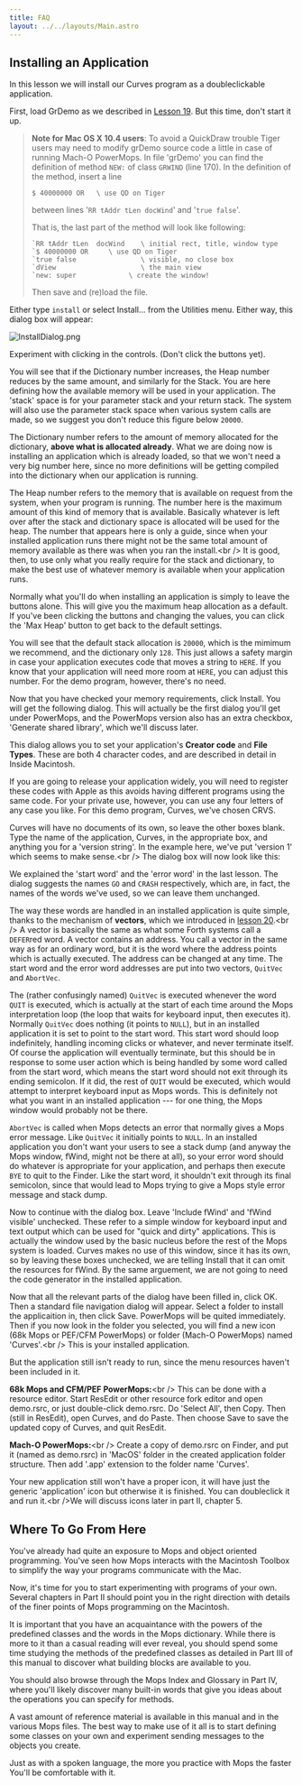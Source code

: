 ```yaml
---
title: FAQ
layout: ../../layouts/Main.astro
---
```

Installing an Application
-------------------------

In this lesson we will install our Curves program as a doubleclickable
application.

First, load GrDemo as we described in [Lesson 19](Lesson_19).
But this time, don't start it up.

> **Note for Mac OS X 10.4 users**: To avoid a QuickDraw trouble Tiger users may need to
> modify grDemo source code a little in case of running Mach-O PowerMops.
> In file 'grDemo' you can find the definition of method
> `NEW:` of class `GRWIND` (line 170). In
> the definition of the method, insert a line
> 
> `$ 40000000 OR   \ use QD on Tiger`
> 
> between lines '`RR tAddr tLen docWind`' and
> '`true false`'.
> 
> That is, the last part of the method will look like following: 
> 
> ```mops
> `RR tAddr tLen  docWind    \ initial rect, title, window type
> `$ 40000000 OR     \ use QD on Tiger
> `true false                \ visible, no close box
> `dView                     \ the main view
> `new: super             \ create the window!
> ```
>  
> Then save and (re)load the file.

Either type `install` or select Install\... from the
Utilities menu. Either way, this dialog box will appear:

![](/pmops/InstallDialog.png "InstallDialog.png")

Experiment with clicking in the controls. (Don't click the buttons
yet).

You will see that if the Dictionary number increases, the Heap number
reduces by the same amount, and similarly for the Stack. You are here
defining how the available memory will be used in your application. The
'stack' space is for your parameter stack and your return stack. The
system will also use the parameter stack space when various system calls
are made, so we suggest you don't reduce this figure below
`20000`.

The Dictionary number refers to the amount of memory allocated for the
dictionary, **above what is allocated already**. What we are doing now
is installing an application which is already loaded, so that we won't
need a very big number here, since no more definitions will be getting
compiled into the dictionary when our application is running.

The Heap number refers to the memory that is available on request from
the system, when your program is running. The number here is the maximum
amount of this kind of memory that is available. Basically whatever is
left over after the stack and dictionary space is allocated will be used
for the heap. The number that appears here is only a guide, since when
your installed application runs there might not be the same total amount
of memory available as there was when you ran the install.\<br /\> It is
good, then, to use only what you really require for the stack and
dictionary, to make the best use of whatever memory is available when
your application runs.

Normally what you'll do when installing an application is simply to
leave the buttons alone. This will give you the maximum heap allocation
as a default. If you've been clicking the buttons and changing the
values, you can click the 'Max Heap' button to get back to
the default settings.

You will see that the default stack allocation is
`20000`, which is the mimimum we recommend, and the
dictionary only `128`. This just allows a safety margin
in case your application executes code that moves a string to
`HERE`. If you know that your application will need more
room at `HERE`, you can adjust this number. For the demo
program, however, there's no need.

Now that you have checked your memory requirements, click Install. You
will get the following dialog. This will actually be the first dialog
you'll get under PowerMops, and the PowerMops version also has an extra
checkbox, 'Generate shared library', which we'll discuss later.

This dialog allows you to set your application's **Creator code** and
**File Types**. These are both 4 character codes, and are described in
detail in Inside Macintosh.

If you are going to release your application widely, you will need to
register these codes with Apple as this avoids having different programs
using the same code. For your private use, however, you can use any four
letters of any case you like. For this demo program, Curves, we've
chosen CRVS.

Curves will have no documents of its own, so leave the other boxes
blank. Type the name of the application, Curves, in the appropriate box,
and anything you for a 'version string'. In the example here, we've
put 'version 1' which seems to make sense.\<br /\> The dialog box will
now look like this:

We explained the 'start word' and the 'error word' in the last
lesson. The dialog suggests the names `GO` and
`CRASH` respectively, which are, in fact, the names of
the words we've used, so we can leave them unchanged.

The way these words are handled in an installed application is quite
simple, thanks to the mechanism of **vectors**, which we introduced in
[lesson 20](Lesson_20#Scroll_Bar_Actions).\<br /\> A vector
is basically the same as what some Forth systems call a
`DEFER`red word. A vector contains an address. You call a
vector in the same way as for an ordinary word, but it is the word where
the address points which is actually executed. The address can be
changed at any time. The start word and the error word addresses are put
into two vectors, `QuitVec` and
`AbortVec`.

The (rather confusingly named) `QuitVec` is executed
whenever the word `QUIT` is executed, which is actually
at the start of each time around the Mops interpretation loop (the loop
that waits for keyboard input, then executes it). Normally
`QuitVec` does nothing (it points to
`NULL`), but in an installed application it is set to
point to the start word. This start word should loop indefinitely,
handling incoming clicks or whatever, and never terminate itself. Of
course the application will eventually terminate, but this should be in
response to some user action which is being handled by some word called
from the start word, which means the start word should not exit through
its ending semicolon. If it did, the rest of `QUIT` would
be executed, which would attempt to interpret keyboard input as Mops
words. This is definitely not what you want in an installed application
--- for one thing, the Mops window would probably not be there.

`AbortVec` is called when Mops detects an error that
normally gives a Mops error message. Like `QuitVec` it
initially points to `NULL`. In an installed application
you don't want your users to see a stack dump (and anyway the Mops
window, fWind, might not be there at all), so your error word should do
whatever is appropriate for your application, and perhaps then execute
`BYE` to quit to the Finder. Like the start word, it
shouldn't exit through its final semicolon, since that would lead to
Mops trying to give a Mops style error message and stack dump.

Now to continue with the dialog box. Leave 'Include fWind' and 'fWind
visible' unchecked. These refer to a simple window for keyboard input
and text output which can be used for "quick and dirty" applications.
This is actually the window used by the basic nucleus before the rest of
the Mops system is loaded. Curves makes no use of this window, since it
has its own, so by leaving these boxes unchecked, we are telling Install
that it can omit the resources for fWind. By the same arguement, we are
not going to need the code generator in the installed application.

Now that all the relevant parts of the dialog have been filled in, click
OK. Then a standard file navigation dialog will appear. Select a folder
to install the applicaition in, then click Save. PowerMops will be
quited immediately. Then if you now look in the folder you selected, you
will find a new icon (68k Mops or PEF/CFM PowerMops) or folder (Mach-O
PowerMops) named 'Curves'.\<br /\> This is your installed application.

But the application still isn't ready to run, since the menu resources
haven't been included in it.

**68k Mops and CFM/PEF PowerMops:**\<br /\> This can be done with a
resource editor. Start ResEdit or other resource fork editor and open
demo.rsrc, or just double-click demo.rsrc. Do 'Select All', then Copy.
Then (still in ResEdit), open Curves, and do Paste. Then choose Save to
save the updated copy of Curves, and quit ResEdit.

**Mach-O PowerMops:**\<br /\> Create a copy of demo.rsrc on Finder, and
put it (named as demo.rsrc) in 'MacOS' folder in the created
application folder structure. Then add '.app' extension to the folder
name 'Curves'.

Your new application still won't have a proper icon, it will have just
the generic 'application' icon but otherwise it is finished. You can
doubleclick it and run it.\<br /\>We will discuss icons later in part
II, chapter 5.

## Where To Go From Here

You've already had quite an exposure to Mops and object oriented
programming. You've seen how Mops interacts with the Macintosh Toolbox
to simplify the way your programs communicate with the Mac.

Now, it's time for you to start experimenting with programs of your own.
Several chapters in Part II should point you in the right direction with
details of the finer points of Mops programming on the Macintosh.

It is important that you have an acquaintance with the powers of the
predefined classes and the words in the Mops dictionary. While there is
more to it than a casual reading will ever reveal, you should spend some
time studying the methods of the predefined classes as detailed in Part
III of this manual to discover what building blocks are available to
you.

You should also browse through the Mops Index and Glossary
in Part IV, where you'll likely discover many built-in words that give
you ideas about the operations you can specify for methods.

A vast amount of reference material is available in this manual and in
the various Mops files. The best way to make use of it all is to start
defining some classes on your own and experiment sending messages to the
objects you create.

Just as with a spoken language, the more you practice with Mops the
faster You'll be comfortable with it.
